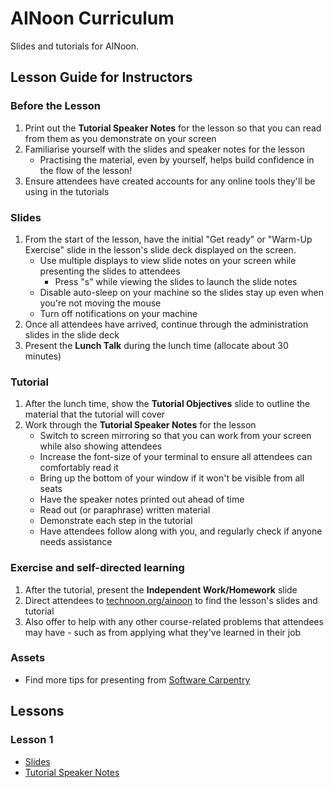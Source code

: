 # AINoon Curriculum

Slides and tutorials for AINoon.

## Lesson Guide for Instructors

### Before the Lesson

1. Print out the **Tutorial Speaker Notes** for the lesson so that you can read from them as you demonstrate on your screen
2. Familiarise yourself with the slides and speaker notes for the lesson
   * Practising the material, even by yourself, helps build confidence in the flow of the lesson!
3. Ensure attendees have created accounts for any online tools they'll be using in the tutorials

### Slides

1. From the start of the lesson, have the initial "Get ready" or "Warm-Up Exercise" slide in the lesson's slide deck displayed on the screen.
   * Use multiple displays to view slide notes on your screen while presenting the slides to attendees
     * Press "s" while viewing the slides to launch the slide notes
   * Disable auto-sleep on your machine so the slides stay up even when you're not moving the mouse
   * Turn off notifications on your machine
2. Once all attendees have arrived, continue through the administration slides in the slide deck
3. Present the **Lunch Talk** during the lunch time (allocate about 30 minutes)

### Tutorial

1. After the lunch time, show the **Tutorial Objectives** slide to outline the material that the tutorial will cover
2. Work through the **Tutorial Speaker Notes** for the lesson
   * Switch to screen mirroring so that you can work from your screen while also showing attendees
   * Increase the font-size of your terminal to ensure all attendees can comfortably read it
   * Bring up the bottom of your window if it won't be visible from all seats
   * Have the speaker notes printed out ahead of time
   * Read out (or paraphrase) written material
   * Demonstrate each step in the tutorial
   * Have attendees follow along with you, and regularly check if anyone needs assistance

### Exercise and self-directed learning

1. After the tutorial, present the **Independent Work/Homework** slide
2. Direct attendees to [technoon.org/ainoon](https://technoon.org/ainoon) to find the lesson's slides and tutorial
3. Also offer to help with any other course-related problems that attendees may have - such as from applying what they've learned in their job

### Assets

* Find more tips for presenting from [Software Carpentry](https://carpentries.github.io/instructor-training/instructor/17-live.html#top-ten-tips-for-participatory-live-coding-in-a-workshop)

## Lessons

### Lesson 1

* [Slides](https://technoon-org.github.io/ainoon/lesson_1/slides.html)
* [Tutorial Speaker Notes](https://technoon-org.github.io/ainoon/lesson_1/tutorial.html)